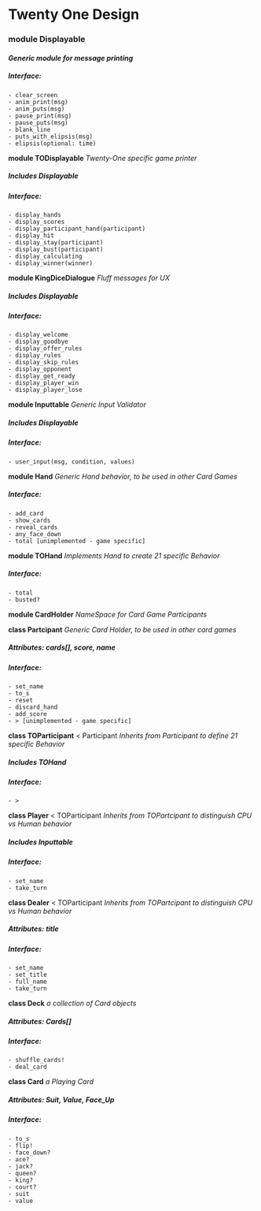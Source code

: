 # Twenty One Design

### **module Displayable**
#### *Generic module for message printing*
##### Interface:
	
	- clear_screen
	- anim_print(msg)
	- anim_puts(msg)
	- pause_print(msg)
	- pause_puts(msg)
	- blank_line
	- puts_with_elipsis(msg)
	- elipsis(optional: time)

**module TODisplayable**
*Twenty-One specific game printer*
##### Includes Displayable
##### Interface:
	
	- display_hands
	- display_scores
	- display_participant_hand(participant)
	- display_hit
	- display_stay(participant)
	- display_bust(participant)
	- display_calculating
	- display_winner(winner)

**module KingDiceDialogue**
*Fluff messages for UX*
##### Includes Displayable
##### Interface:

	- display_welcome
	- display_goodbye
	- display_offer_rules
	- display_rules
	- display_skip_rules
	- display_opponent
	- display_get_ready
	- display_player_win
	- display_player_lose

**module Inputtable**
*Generic Input Validator*
##### Includes Displayable
##### Interface:
	
	- user_input(msg, condition, values)

**module Hand**
*Generic Hand behavior, to be used in other Card Games*
##### Interface:
	
	- add_card
	- show_cards
	- reveal_cards
	- any_face_down
	- total [unimplemented - game specific]

**module TOHand**
*Implements Hand to create 21 specific Behavior*
##### Interface:
	
	- total
	- busted?

**module CardHolder**
*NameSpace for Card Game Participants*

**class Partcipant**
*Generic Card Holder, to be used in other card games*
##### Attributes: cards[], score, name
##### Interface:
	
	- set_name
	- to_s
	- reset
	- discard_hand
	- add_score
	- > [unimplemented - game specific]

**class TOParticipant** < Participant
*Inherits from Participant to define 21 specific Behavior*
##### Includes TOHand
##### Interface:

	- >

**class Player** < TOParticipant
*Inherits from TOPartcipant to distinguish CPU vs Human behavior*
##### Includes Inputtable
##### Interface:
	
	- set_name
	- take_turn

**class Dealer** < TOParticipant
*Inherits from TOPartcipant to distinguish CPU vs Human behavior*
##### Attributes: title
##### Interface:
	
	- set_name
	- set_title
	- full_name
	- take_turn

**class Deck**
*a collection of Card objects*
##### Attributes: Cards[]
##### Interface:
	
	- shuffle_cards!
	- deal_card

**class Card**
*a Playing Card*
##### Attributes: Suit, Value, Face_Up
##### Interface:
	
	- to_s
	- flip!
	- face_down?
	- ace?
	- jack?
	- queen?
	- king?
	- court?
	- suit
	- value